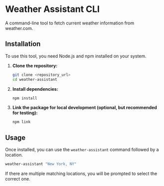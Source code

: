 # Weather Assistant CLI

A command-line tool to fetch current weather information from weather.com.

## Installation

To use this tool, you need Node.js and npm installed on your system.

1.  **Clone the repository:**
    ```bash
    git clone <repository_url>
    cd weather-assistant
    ```

2.  **Install dependencies:**
    ```bash
    npm install
    ```

3.  **Link the package for local development (optional, but recommended for testing):**
    ```bash
    npm link
    ```

## Usage

Once installed, you can use the `weather-assistant` command followed by a location.

```bash
weather-assistant "New York, NY"
```

If there are multiple matching locations, you will be prompted to select the correct one.